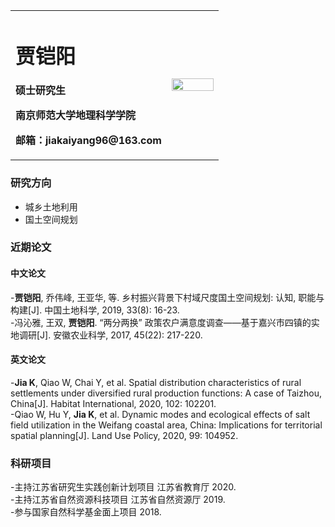 <table border="0">
  <tr>
    <td width="75%">
      <h1>贾铠阳</h1>
      <p><b>硕士研究生</b></p>
      <p><b>南京师范大学地理科学学院</b></p>
      <p><b>邮箱：jiakaiyang96@163.com</b></p>
    </td>
    <td width="25%">
      <img src="/jiakaiyang.jpg" width="100%">     
    </td>
  </tr>
</table>


### 研究方向
 - 城乡土地利用
 - 国土空间规划
### 近期论文
#### 中文论文
 -**贾铠阳**, 乔伟峰, 王亚华, 等. 乡村振兴背景下村域尺度国土空间规划: 认知, 职能与构建[J]. 中国土地科学, 2019, 33(8): 16-23.  
 -冯沁雅, 王双, **贾铠阳**. “两分两换” 政策农户满意度调查——基于嘉兴市四镇的实地调研[J]. 安徽农业科学, 2017, 45(22): 217-220.  
#### 英文论文
 -**Jia K**, Qiao W, Chai Y, et al. Spatial distribution characteristics of rural settlements under diversified rural production functions: A case of Taizhou, China[J]. Habitat International, 2020, 102: 102201.  
 -Qiao W, Hu Y, **Jia K**, et al. Dynamic modes and ecological effects of salt field utilization in the Weifang coastal area, China: Implications for territorial spatial planning[J]. Land Use Policy, 2020, 99: 104952.  
### 科研项目
 -主持江苏省研究生实践创新计划项目 江苏省教育厅 2020.  
 -主持江苏省自然资源科技项目 江苏省自然资源厅 2019.  
 -参与国家自然科学基金面上项目 2018.  
